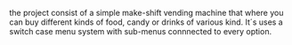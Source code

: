 the project consist of a simple make-shift vending machine that where you can buy different kinds of food, candy or drinks of various kind.
It´s uses a switch case menu system with sub-menus connnected to every option. 
